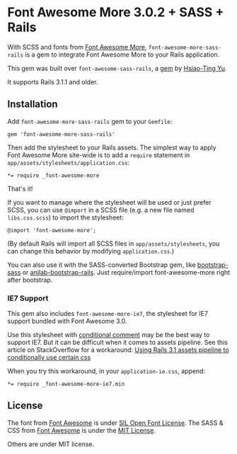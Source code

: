 # Font Awesome More 3.0.2 + SASS + Rails

With SCSS and fonts from [Font Awesome More](http://gregoryloucas.github.com/Font-Awesome-More), `font-awesome-more-sass-rails` is a gem to integrate Font Awesome More to your Rails application.

This gem was built over `font-awesome-sass-rails`, a [gem](https://github.com/littlebtc/font-awesome-sass-rails) by [Hsiao-Ting Yu](https://github.com/littlebtc).

It supports Rails 3.1.1 and older.

## Installation

Add `font-awesome-more-sass-rails` gem to your `Gemfile`:

    gem 'font-awesome-more-sass-rails'

Then add the stylesheet to your Rails assets. The simplest way to apply Font Awesome More site-wide is to add a `require` statement in `app/assets/stylesheets/application.css`:

    *= require _font-awesome-more

That's it!

If you want to manage where the stylesheet will be used or just prefer SCSS, you can use `@import` in a SCSS file (e.g. a new file named `libs.css.scss`) to import the stylesheet:

    @import 'font-awesome-more';

(By default Rails will import all SCSS files in `app/assets/stylesheets`, you can change this behavior by modifying `application.css`.)

You can also use it with the SASS-converted Bootstrap gem, like [bootstrap-sass](https://github.com/thomas-mcdonald/bootstrap-sass) or [anjlab-bootstrap-rails](https://github.com/anjlab/bootstrap-rails). Just require/import font-awesome-more right after bootstrap.

### IE7 Support

This gem also includes `font-awesome-more-ie7`, the stylesheet for IE7 support bundled with Font Awesome 3.0.

Use this stylesheet with [conditional comment](http://en.wikipedia.org/wiki/Conditional_comment) may be the best way to support IE7. But it can be difficult when it comes to assets pipeline. See this article on StackOverflow for a workaround: [Using Rails 3.1 assets pipeline to conditionally use certain css](http://stackoverflow.com/questions/7134034/using-rails-3-1-assets-pipeline-to-conditionally-use-certain-css)

When you try this workaround, in your `application-ie.css`, append:

    *= require _font-awesome-more-ie7.min

## License

The font from [Font Awesome](http://fortawesome.github.com/Font-Awesome) is under [SIL Open Font License](http://scripts.sil.org/OFL).
The SASS & CSS from [Font Awesome](http://fortawesome.github.com/Font-Awesome) is under the [MIT License](http://opensource.org/licenses/mit-license.html).

Others are under MIT license.
